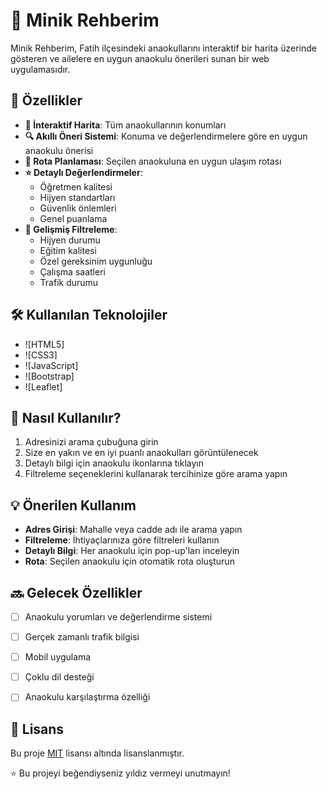 # 🏫 Minik Rehberim

Minik Rehberim, Fatih ilçesindeki anaokullarını interaktif bir harita üzerinde gösteren ve ailelere en uygun anaokulu önerileri sunan bir web uygulamasıdır.


## 🌟 Özellikler

- **📍 İnteraktif Harita**: Tüm anaokullarının konumları
- **🔍 Akıllı Öneri Sistemi**: Konuma ve değerlendirmelere göre en uygun anaokulu önerisi
- **🚗 Rota Planlaması**: Seçilen anaokuluna en uygun ulaşım rotası
- **⭐ Detaylı Değerlendirmeler**:
  - Öğretmen kalitesi
  - Hijyen standartları
  - Güvenlik önlemleri
  - Genel puanlama
- **🎯 Gelişmiş Filtreleme**: 
  - Hijyen durumu
  - Eğitim kalitesi
  - Özel gereksinim uygunluğu
  - Çalışma saatleri
  - Trafik durumu

## 🛠️ Kullanılan Teknolojiler

- ![HTML5]
- ![CSS3]
- ![JavaScript]
- ![Bootstrap]
- ![Leaflet]

## 🚀 Nasıl Kullanılır?

1. Adresinizi arama çubuğuna girin
2. Size en yakın ve en iyi puanlı anaokulları görüntülenecek
3. Detaylı bilgi için anaokulu ikonlarına tıklayın
4. Filtreleme seçeneklerini kullanarak tercihinize göre arama yapın

## 💡 Önerilen Kullanım

- **Adres Girişi**: Mahalle veya cadde adı ile arama yapın
- **Filtreleme**: İhtiyaçlarınıza göre filtreleri kullanın
- **Detaylı Bilgi**: Her anaokulu için pop-up'ları inceleyin
- **Rota**: Seçilen anaokulu için otomatik rota oluşturun

## 🔜 Gelecek Özellikler

- [ ] Anaokulu yorumları ve değerlendirme sistemi
- [ ] Gerçek zamanlı trafik bilgisi
- [ ] Mobil uygulama
- [ ] Çoklu dil desteği
- [ ] Anaokulu karşılaştırma özelliği



## 📝 Lisans

Bu proje [MIT](LICENSE) lisansı altında lisanslanmıştır.



⭐ Bu projeyi beğendiyseniz yıldız vermeyi unutmayın!
